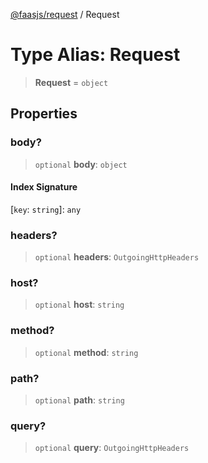 [@faasjs/request](../README.md) / Request

# Type Alias: Request

> **Request** = `object`

## Properties

### body?

> `optional` **body**: `object`

#### Index Signature

\[`key`: `string`\]: `any`

### headers?

> `optional` **headers**: `OutgoingHttpHeaders`

### host?

> `optional` **host**: `string`

### method?

> `optional` **method**: `string`

### path?

> `optional` **path**: `string`

### query?

> `optional` **query**: `OutgoingHttpHeaders`
